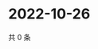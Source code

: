# 2022-10-26

共 0 条

<!-- BEGIN WEIBO -->
<!-- 最后更新时间 Wed Oct 26 2022 15:18:12 GMT+0800 (China Standard Time) -->

<!-- END WEIBO -->
